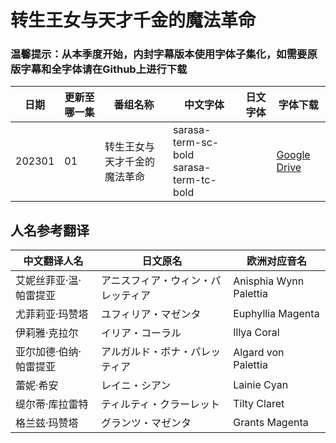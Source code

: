 # 转生王女与天才千金的魔法革命

### 温馨提示：从本季度开始，内封字幕版本使用字体子集化，如需要原版字幕和全字体请在Github上进行下载

日期 | 更新至哪一集 | 番组名称 | 中文字体 | 日文字体 | 字体下载
---    | -------- | --- | --- | --- | ---
202301 | 01 | 转生王女与天才千金的魔法革命| sarasa-term-sc-bold <br/> sarasa-term-tc-bold | | [Google Drive](https://drive.google.com/drive/folders/1iypa6zAL0BJhom4-htpNNXLzyMMuB_xx?usp=sharing)

## 人名参考翻译

中文翻译人名 | 日文原名 | 欧洲对应音名 | 
--- | ---| ---
艾妮丝菲亚·温·帕雷提亚 | アニスフィア・ウィン・パレッティア | Anisphia Wynn Palettia
尤菲莉亚·玛赞塔 | ユフィリア・マゼンタ | Euphyllia Magenta
伊莉雅·克拉尔 | イリア・コーラル | Illya Coral
亚尔加德·伯纳·帕雷提亚 | アルガルド・ボナ・パレッティア | Algard von Palettia
蕾妮·希安 | レイニ・シアン | Lainie Cyan
缇尔蒂·库拉雷特 | ティルティ・クラーレット | Tilty Claret
格兰兹·玛赞塔 | グランツ・マゼンタ | Grants Magenta
